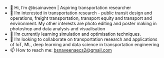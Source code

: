 - 👋 Hi, I’m @bsainaveen | Aspiring transportation researcher
- 👀 I’m interested in transportation research - public transit design and operations, freight transportation, transport equity and transport and environment. My other interests are photo editing and poster making in photoshop and data analysis and visualisation
- 🌱 I’m currently learning simulation and optimisation techniques.
- 💞️ I’m looking to collaborate on transportation research and applications of IoT, ML, deep learning and data science in transportation engineering
- 📫 How to reach me: bsnaveenaecs2@gmail.com

<!---
bsainaveen/bsainaveen is a ✨ special ✨ repository because its `README.md` (this file) appears on your GitHub profile.
You can click the Preview link to take a look at your changes.
--->
